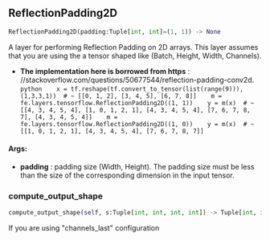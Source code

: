 ## ReflectionPadding2D
```python
ReflectionPadding2D(padding:Tuple[int, int]=(1, 1)) -> None
```
A layer for performing Reflection Padding on 2D arrays.    This layer assumes that you are using the a tensor shaped like (Batch, Height, Width, Channels).
* **The implementation here is borrowed from https** : //stackoverflow.com/questions/50677544/reflection-padding-conv2d.    ```python    x = tf.reshape(tf.convert_to_tensor(list(range(9))), (1,3,3,1))  # ~ [[0, 1, 2], [3, 4, 5], [6, 7, 8]]    m = fe.layers.tensorflow.ReflectionPadding2D((1, 1))    y = m(x)  # ~ [[4, 3, 4, 5, 4], [1, 0, 1, 2, 1], [4, 3, 4, 5, 4], [7, 6, 7, 8, 7], [4, 3, 4, 5, 4]]    m = fe.layers.tensorflow.ReflectionPadding2D((1, 0))    y = m(x)  # ~ [[1, 0, 1, 2, 1], [4, 3, 4, 5, 4], [7, 6, 7, 8, 7]]    ```

#### Args:

* **padding** :  padding size (Width, Height). The padding size must be less than the size of the corresponding            dimension in the input tensor.    

### compute_output_shape
```python
compute_output_shape(self, s:Tuple[int, int, int, int]) -> Tuple[int, int, int, int]
```
If you are using "channels_last" configuration